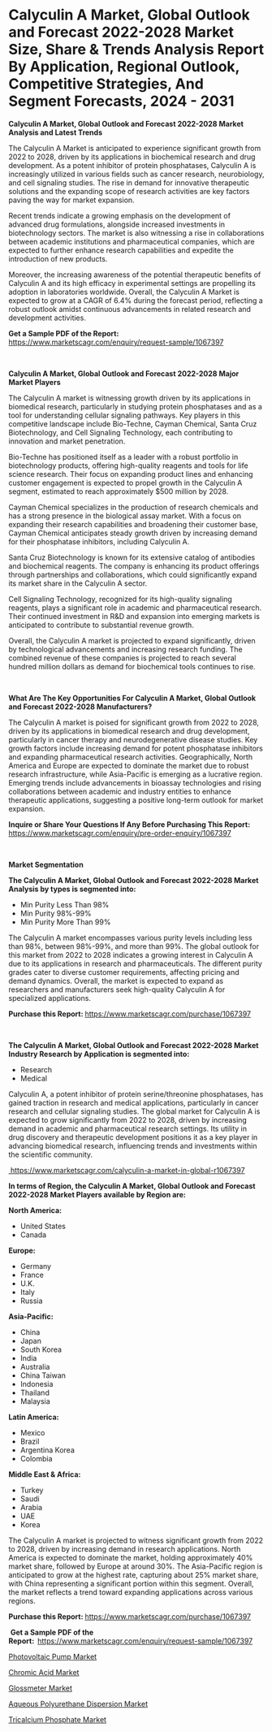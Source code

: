 <p><h1>Calyculin A Market, Global Outlook and Forecast 2022-2028 Market Size, Share & Trends Analysis Report By Application, Regional Outlook, Competitive Strategies, And Segment Forecasts, 2024 - 2031</h1></p><p><strong>Calyculin A Market, Global Outlook and Forecast 2022-2028 Market Analysis and Latest Trends</strong></p>
<p><p>The Calyculin A Market is anticipated to experience significant growth from 2022 to 2028, driven by its applications in biochemical research and drug development. As a potent inhibitor of protein phosphatases, Calyculin A is increasingly utilized in various fields such as cancer research, neurobiology, and cell signaling studies. The rise in demand for innovative therapeutic solutions and the expanding scope of research activities are key factors paving the way for market expansion.</p><p>Recent trends indicate a growing emphasis on the development of advanced drug formulations, alongside increased investments in biotechnology sectors. The market is also witnessing a rise in collaborations between academic institutions and pharmaceutical companies, which are expected to further enhance research capabilities and expedite the introduction of new products.</p><p>Moreover, the increasing awareness of the potential therapeutic benefits of Calyculin A and its high efficacy in experimental settings are propelling its adoption in laboratories worldwide. Overall, the Calyculin A Market is expected to grow at a CAGR of 6.4% during the forecast period, reflecting a robust outlook amidst continuous advancements in related research and development activities.</p></p>
<p><strong>Get a Sample PDF of the Report:&nbsp;</strong> <a href="https://www.marketscagr.com/enquiry/request-sample/1067397?utm_campaign=1886&utm_medium=2&utm_source=Github&utm_content=ia&utm_term=26122024&utm_id=calyculin-a-market-global-outlook-and-forecast-2022-2028">https://www.marketscagr.com/enquiry/request-sample/1067397</a></p>
<p>&nbsp;</p>
<p><strong>Calyculin A Market, Global Outlook and Forecast 2022-2028 Major Market Players</strong></p>
<p><p>The Calyculin A market is witnessing growth driven by its applications in biomedical research, particularly in studying protein phosphatases and as a tool for understanding cellular signaling pathways. Key players in this competitive landscape include Bio-Techne, Cayman Chemical, Santa Cruz Biotechnology, and Cell Signaling Technology, each contributing to innovation and market penetration.</p><p>Bio-Techne has positioned itself as a leader with a robust portfolio in biotechnology products, offering high-quality reagents and tools for life science research. Their focus on expanding product lines and enhancing customer engagement is expected to propel growth in the Calyculin A segment, estimated to reach approximately $500 million by 2028.</p><p>Cayman Chemical specializes in the production of research chemicals and has a strong presence in the biological assay market. With a focus on expanding their research capabilities and broadening their customer base, Cayman Chemical anticipates steady growth driven by increasing demand for their phosphatase inhibitors, including Calyculin A.</p><p>Santa Cruz Biotechnology is known for its extensive catalog of antibodies and biochemical reagents. The company is enhancing its product offerings through partnerships and collaborations, which could significantly expand its market share in the Calyculin A sector.</p><p>Cell Signaling Technology, recognized for its high-quality signaling reagents, plays a significant role in academic and pharmaceutical research. Their continued investment in R&D and expansion into emerging markets is anticipated to contribute to substantial revenue growth.</p><p>Overall, the Calyculin A market is projected to expand significantly, driven by technological advancements and increasing research funding. The combined revenue of these companies is projected to reach several hundred million dollars as demand for biochemical tools continues to rise.</p></p>
<p>&nbsp;</p>
<p><strong>What Are The Key Opportunities For Calyculin A Market, Global Outlook and Forecast 2022-2028 Manufacturers?</strong></p>
<p><p>The Calyculin A market is poised for significant growth from 2022 to 2028, driven by its applications in biomedical research and drug development, particularly in cancer therapy and neurodegenerative disease studies. Key growth factors include increasing demand for potent phosphatase inhibitors and expanding pharmaceutical research activities. Geographically, North America and Europe are expected to dominate the market due to robust research infrastructure, while Asia-Pacific is emerging as a lucrative region. Emerging trends include advancements in bioassay technologies and rising collaborations between academic and industry entities to enhance therapeutic applications, suggesting a positive long-term outlook for market expansion.</p></p>
<p><strong>Inquire or Share Your Questions If Any Before Purchasing This Report:</strong> <a href="https://www.marketscagr.com/enquiry/pre-order-enquiry/1067397?utm_campaign=1886&utm_medium=2&utm_source=Github&utm_content=ia&utm_term=26122024&utm_id=calyculin-a-market-global-outlook-and-forecast-2022-2028">https://www.marketscagr.com/enquiry/pre-order-enquiry/1067397</a></p>
<p>&nbsp;</p>
<p><strong>Market Segmentation</strong></p>
<p><strong>The Calyculin A Market, Global Outlook and Forecast 2022-2028 Market Analysis by types is segmented into:</strong></p>
<p><ul><li>Min Purity Less Than 98%</li><li>Min Purity 98%-99%</li><li>Min Purity More Than 99%</li></ul></p>
<p><p>The Calyculin A market encompasses various purity levels including less than 98%, between 98%-99%, and more than 99%. The global outlook for this market from 2022 to 2028 indicates a growing interest in Calyculin A due to its applications in research and pharmaceuticals. The different purity grades cater to diverse customer requirements, affecting pricing and demand dynamics. Overall, the market is expected to expand as researchers and manufacturers seek high-quality Calyculin A for specialized applications.</p></p>
<p><strong>Purchase this Report:&nbsp;</strong><a href="https://www.marketscagr.com/purchase/1067397?utm_campaign=1886&utm_medium=2&utm_source=Github&utm_content=ia&utm_term=26122024&utm_id=calyculin-a-market-global-outlook-and-forecast-2022-2028">https://www.marketscagr.com/purchase/1067397</a></p>
<p>&nbsp;</p>
<p><strong>The Calyculin A Market, Global Outlook and Forecast 2022-2028 Market Industry Research by Application is segmented into:</strong></p>
<p><ul><li>Research</li><li>Medical</li></ul></p>
<p><p>Calyculin A, a potent inhibitor of protein serine/threonine phosphatases, has gained traction in research and medical applications, particularly in cancer research and cellular signaling studies. The global market for Calyculin A is expected to grow significantly from 2022 to 2028, driven by increasing demand in academic and pharmaceutical research settings. Its utility in drug discovery and therapeutic development positions it as a key player in advancing biomedical research, influencing trends and investments within the scientific community.</p></p>
<p><a href="https://www.marketscagr.com/calyculin-a-market-in-global-r1067397?utm_campaign=1886&utm_medium=2&utm_source=Github&utm_content=ia&utm_term=26122024&utm_id=calyculin-a-market-global-outlook-and-forecast-2022-2028">&nbsp;https://www.marketscagr.com/calyculin-a-market-in-global-r1067397</a></p>
<p><strong>In terms of Region, the Calyculin A Market, Global Outlook and Forecast 2022-2028 Market Players available by Region are:</strong></p>
<p>
    <p> <strong> North America: </strong>
        <ul>
            <li>United States</li>
            <li>Canada</li>
        </ul>
        </p> 
    <p> <strong> Europe: </strong>
        <ul>
            <li>Germany</li>
            <li>France</li>
            <li>U.K.</li>
            <li>Italy</li>
            <li>Russia</li>
        </ul>
        </p> 
    <p> <strong> Asia-Pacific: </strong>
        <ul>
            <li>China</li>
            <li>Japan</li>
            <li>South Korea</li>
            <li>India</li>
            <li>Australia</li>
            <li>China Taiwan</li>
            <li>Indonesia</li>
            <li>Thailand</li>
            <li>Malaysia</li>
        </ul>
        </p> 
    <p> <strong> Latin America: </strong>
        <ul>
            <li>Mexico</li>
            <li>Brazil</li>
            <li>Argentina Korea</li>
            <li>Colombia</li>
        </ul>
        </p> 
    <p> <strong> Middle East & Africa: </strong>
        <ul>
            <li>Turkey</li>
            <li>Saudi</li>
            <li>Arabia</li>
            <li>UAE</li>
            <li>Korea</li>
        </ul>
    </p>
    </p>
<p><p>The Calyculin A market is projected to witness significant growth from 2022 to 2028, driven by increasing demand in research applications. North America is expected to dominate the market, holding approximately 40% market share, followed by Europe at around 30%. The Asia-Pacific region is anticipated to grow at the highest rate, capturing about 25% market share, with China representing a significant portion within this segment. Overall, the market reflects a trend toward expanding applications across various regions.</p></p>
<p><strong>Purchase this Report: </strong><a href="https://www.marketscagr.com/purchase/1067397?utm_campaign=1886&utm_medium=2&utm_source=Github&utm_content=ia&utm_term=26122024&utm_id=calyculin-a-market-global-outlook-and-forecast-2022-2028">https://www.marketscagr.com/purchase/1067397</a></p>
<p>&nbsp;<strong>Get a Sample PDF of the Report:&nbsp;&nbsp;</strong><a href="https://www.marketscagr.com/enquiry/request-sample/1067397?utm_campaign=1886&utm_medium=2&utm_source=Github&utm_content=ia&utm_term=26122024&utm_id=calyculin-a-market-global-outlook-and-forecast-2022-2028">https://www.marketscagr.com/enquiry/request-sample/1067397</a></p>
<p><strong></strong></p>
<p><p><a href="https://www.linkedin.com/pulse/study-forecastingthe-globalphotovoltaic-pump-market-growingat-4cjif?utm_campaign=1886&utm_medium=2&utm_source=Github&utm_content=ia&utm_term=26122024&utm_id=calyculin-a-market-global-outlook-and-forecast-2022-2028">Photovoltaic Pump Market</a></p><p><a href="https://www.linkedin.com/pulse/detailed-report-thesize-dynamics-expected-growth-41-cagrof-chromic-ictwe?utm_campaign=1886&utm_medium=2&utm_source=Github&utm_content=ia&utm_term=26122024&utm_id=calyculin-a-market-global-outlook-and-forecast-2022-2028">Chromic Acid Market</a></p><p><a href="https://www.linkedin.com/pulse/comprehensive-glossmeter-market-outlook-size-share-revenue-cxz8f?utm_campaign=1886&utm_medium=2&utm_source=Github&utm_content=ia&utm_term=26122024&utm_id=calyculin-a-market-global-outlook-and-forecast-2022-2028">Glossmeter Market</a></p><p><a href="https://www.linkedin.com/pulse/top-reasons-behind-aqueous-polyurethane-dispersion-market-growth-qxlie?utm_campaign=1886&utm_medium=2&utm_source=Github&utm_content=ia&utm_term=26122024&utm_id=calyculin-a-market-global-outlook-and-forecast-2022-2028">Aqueous Polyurethane Dispersion Market</a></p><p><a href="https://www.linkedin.com/pulse/tricalcium-phosphate-mosaic-piecing-together-global-market-wpyqe?utm_campaign=1886&utm_medium=2&utm_source=Github&utm_content=ia&utm_term=26122024&utm_id=calyculin-a-market-global-outlook-and-forecast-2022-2028">Tricalcium Phosphate Market</a></p></p>